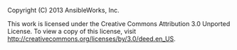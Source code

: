 Copyright (C) 2013 AnsibleWorks, Inc.

This work is licensed under the Creative Commons Attribution 3.0 Unported License. To view a copy of this license, visit http://creativecommons.org/licenses/by/3.0/deed.en_US.